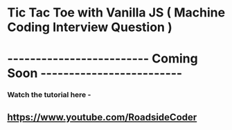 # Tic Tac Toe with Vanilla JS ( Machine Coding Interview Question )

# ------------------------- Coming Soon -------------------------

### Watch the tutorial here -

## https://www.youtube.com/RoadsideCoder
